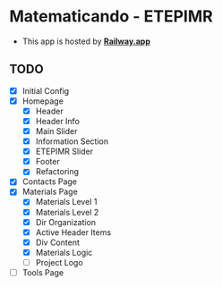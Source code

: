 # Matematicando - ETEPIMR

- This app is hosted by **[Railway.app](https://railway.app/)**

## TODO

- [x] Initial Config
- [x] Homepage
  - [x] Header
  - [x] Header Info
  - [x] Main Slider
  - [x] Information Section
  - [x] ETEPIMR Slider
  - [x] Footer
  - [x] Refactoring
- [x] Contacts Page
- [x] Materials Page
  - [x] Materials Level 1
  - [x] Materials Level 2
  - [x] Dir Organization
  - [x] Active Header Items
  - [x] Div Content
  - [x] Materials Logic
  - [ ] Project Logo
- [ ] Tools Page

